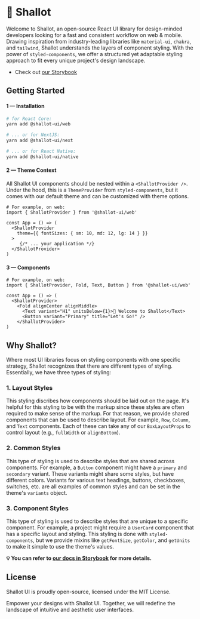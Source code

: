 # 🧅 Shallot

Welcome to Shallot, an open-source React UI library for design-minded developers looking for a fast and consistent workflow on web & mobile. Drawing inspiration from industry-leading libraries like `material-ui`, `chakra`, and `tailwind`, Shallot understands the layers of component styling. With the power of `styled-components`, we offer a structured yet adaptable styling approach to fit every unique project's design landscape.

* Check out [our Storybook](https://shallotui.com)

## Getting Started

#### 1 — Installation

```bash
# for React Core:
yarn add @shallot-ui/web

# ... or for NextJS:
yarn add @shallot-ui/next

# ... or for React Native:
yarn add @shallot-ui/native
```

#### 2 — Theme Context

All Shallot UI components should be nested within a `<ShallotProvider />`. Under the hood, this is a `ThemeProvider` from `styled-components`, but it comes with our default theme and can be customized with theme options.

```tsx
# For example, on web:
import { ShallotProvider } from '@shallot-ui/web'

const App = () => (
  <ShallotProvider
    theme={{ fontSizes: { sm: 10, md: 12, lg: 14 } }}
  >
     {/* ... your application */}
  </ShallotProvider>
)
```

#### 3 — Components

```tsx
# For example, on web:
import { ShallotProvider, Fold, Text, Button } from '@shallot-ui/web'

const App = () => (
  <ShallotProvider>
    <Fold alignCenter alignMiddle>
      <Text variant="H1" unitsBelow={1}>👋 Welcome to Shallot</Text>
      <Button variant="Primary" title="Let's Go!" />
    </ShallotProvider>
)
```

## Why Shallot?

Where most UI libraries focus on styling components with one specific strategy, Shallot recognizes that there are different types of styling. Essentially, we have three types of styling:

### 1. Layout Styles

This styling discribes how components should be laid out on the page. It's helpful for this styling to be with the markup since these styles are often required to make sense of the markup. For that reason, we provide shared components that can be used to describe layout. For example, `Row`, `Column`, and `Text` components. Each of these can take any of our `BoxLayoutProps` to control layout (e.g., `fullWidth` or `alignBottom`).

### 2. Common Styles

This type of styling is used to describe styles that are shared across components. For example, a `Button` component might have a `primary` and `secondary` variant. These variants might share some styles, but have different colors. Variants for various text headings, buttons, checkboxes, switches, etc. are all examples of common styles and can be set in the theme's `variants` object.

### 3. Component Styles
This type of styling is used to describe styles that are unique to a specific component. For example, a project might require a `UserCard` component that has a specific layout and styling. This styling is done with `styled-components`, but we provide mixins like `getFontSize`, `getColor`, and `getUnits` to make it simple to use the theme's values.

**💡 You can refer to [our docs in Storybook](https://www.shallotui.com/) for more details.**

## License
Shallot UI is proudly open-source, licensed under the MIT License.

Empower your designs with Shallot UI. Together, we will redefine the landscape of intuitive and aesthetic user interfaces.
